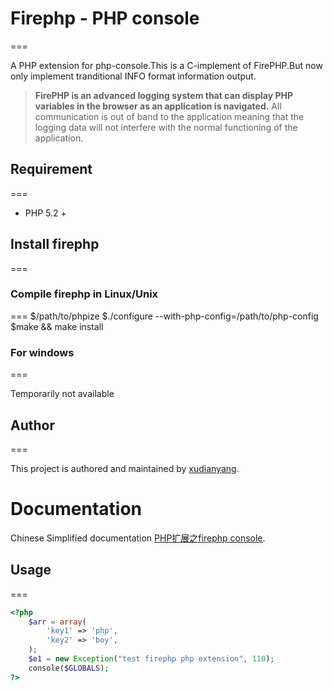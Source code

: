 # Firephp - PHP console
===

A PHP extension for php-console.This is a C-implement of FirePHP.But now only implement tranditional INFO format information output. 



> **FirePHP is an advanced logging system that can display PHP variables in the browser as an application is navigated.**
> All communication is out of band to the application meaning that the logging data will not interfere with the normal functioning of the application.

	


## Requirement
===


* PHP 5.2 +


## Install firephp
===


### Compile firephp in Linux/Unix
===
	$/path/to/phpize
	$./configure --with-php-config=/path/to/php-config
	$make && make install
### For windows
===

Temporarily not available

## Author
===

This project is authored and maintained by [xudianyang](http://www.phpboy.net/).

Documentation
===

Chinese Simplified documentation [PHP扩展之firephp console](http://www.phpboy.net/web/php/733.html).


## Usage
===

```php
<?php
	$arr = array(
		'key1' => 'php',
  		'key2' => 'boy',
	);
	$e1 = new Exception("test firephp php extension", 110);
	console($GLOBALS);
?>
```